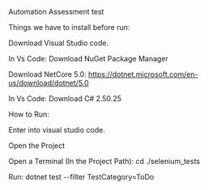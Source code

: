 Automation Assessment test

Things we have to install before run:

Download Visual Studio code.

In Vs Code: Download NuGet Package Manager

Download NetCore 5.0: https://dotnet.microsoft.com/en-us/download/dotnet/5.0

In Vs Code: Download C# 2.50.25


How to Run:

Enter into visual studio code.

Open the Project

Open a Terminal (In the Project Path): cd ./selenium_tests

Run: dotnet test --filter TestCategory=ToDo
